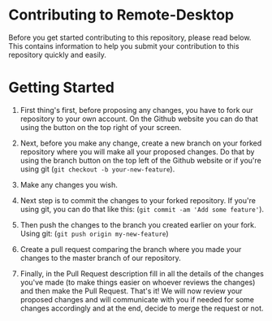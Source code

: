 # Contributing to Remote-Desktop
Before you get started contributing to this repository, please read below. This contains information to help you submit your contribution to this repository quickly and easily.


# Getting Started
1. First thing's first, before proposing any changes, you have to fork our repository to your own account. On the Github website you can do that using the button on the top right of your screen.

2. Next, before you make any change, create a new branch on your forked repository where you will make all your proposed changes. Do that by using the branch button on the top left of the Github website or if you're using git (`git checkout -b your-new-feature`).

3. Make any changes you wish.

4. Next step is to commit the changes to your forked repository. If you're using git, you can do that like this: (`git commit -am 'Add some feature'`).

5. Then push the changes to the branch you created earlier on your fork. Using git: (`git push origin my-new-feature`)

6. Create a pull request comparing the branch where you made your changes to the master branch of our repository.

7. Finally, in the Pull Request description fill in all the details of the changes you've made (to make things easier on whoever reviews the changes) and then make the Pull Request. That's it! We will now review your proposed changes and will communicate with you if needed for some changes accordingly and at the end, decide to merge the request or not.